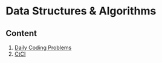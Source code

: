 # Data Structures & Algorithms

## Content
1. [Daily Coding Problems](./README-daily-coding-problems.md)
2. [CtCI](./README-ctci.md)